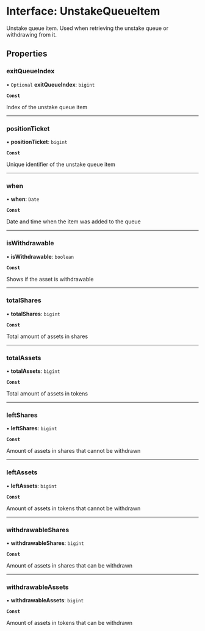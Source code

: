 # Interface: UnstakeQueueItem

Unstake queue item. Used when retrieving the unstake queue or withdrawing from it.

## Properties

### exitQueueIndex

• `Optional` **exitQueueIndex**: `bigint`

**`Const`**

Index of the unstake queue item

___

### positionTicket

• **positionTicket**: `bigint`

**`Const`**

Unique identifier of the unstake queue item

___

### when

• **when**: `Date`

**`Const`**

Date and time when the item was added to the queue

___

### isWithdrawable

• **isWithdrawable**: `boolean`

**`Const`**

Shows if the asset is withdrawable

___

### totalShares

• **totalShares**: `bigint`

**`Const`**

Total amount of assets in shares

___

### totalAssets

• **totalAssets**: `bigint`

**`Const`**

Total amount of assets in tokens

___

### leftShares

• **leftShares**: `bigint`

**`Const`**

Amount of assets in shares that cannot be withdrawn

___

### leftAssets

• **leftAssets**: `bigint`

**`Const`**

Amount of assets in tokens that cannot be withdrawn

___

### withdrawableShares

• **withdrawableShares**: `bigint`

**`Const`**

Amount of assets in shares that can be withdrawn

___

### withdrawableAssets

• **withdrawableAssets**: `bigint`

**`Const`**

Amount of assets in tokens that can be withdrawn
